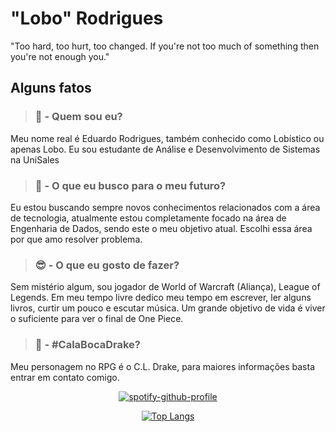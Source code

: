 # "Lobo" Rodrigues

"Too hard, too hurt, too changed. If you're not too much of something then you're not enough you."

## Alguns fatos

> ### 🐺 - Quem sou eu?

Meu nome real é Eduardo Rodrigues, também conhecido como Lobístico ou apenas Lobo. Eu sou estudante de Análise e Desenvolvimento de Sistemas na UniSales

> ### 🔭 - O que eu busco para o meu futuro?

Eu estou buscando sempre novos conhecimentos relacionados com a área de tecnologia, atualmente estou completamente focado na área de Engenharia de Dados, sendo este o meu objetivo atual. Escolhi essa área por que amo resolver problema.

> ### 😎 - O que eu gosto de fazer?

Sem mistério algum, sou jogador de World of Warcraft (Aliança), League of Legends. Em meu tempo livre dedico meu tempo em escrever, ler alguns livros, curtir um pouco e escutar música. Um grande objetivo de vida é viver o suficiente para ver o final de One Piece.

> ### 🐅 - #CalaBocaDrake?

Meu personagem no RPG é o C.L. Drake, para maiores informações basta entrar em contato comigo.

<div widht=20% align="center" style="float">

[![spotify-github-profile](https://spotify-github-profile.vercel.app/api/view?uid=31pv2qtto2td2ir7saqdbqgqcply&cover_image=false&theme=default&bar_color=cc0000&bar_color_cover=false)](https://open.spotify.com/playlist/1b1q5HdrtSu7Zx30xCqvFC?si=34108dec46ad4e7d)

[![Top Langs](https://github-readme-stats.vercel.app/api/top-langs/?username=lobistico&layout=compact)](https://www.linkedin.com/in/eduardolrodrigues/)
</div>

